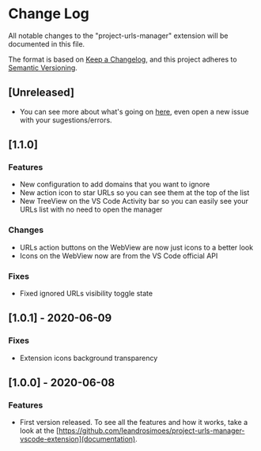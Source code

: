 # Change Log

All notable changes to the "project-urls-manager" extension will be documented in this file.

The format is based on [Keep a Changelog](https://keepachangelog.com/en/1.0.0/),
and this project adheres to [Semantic Versioning](https://semver.org/spec/v2.0.0.html).

## [Unreleased]
- You can see more about what's going on [here](https://github.com/leandrosimoes/project-urls-manager-vscode-extension/issues), even open a new issue with your sugestions/errors.

## [1.1.0]
### Features
- New configuration to add domains that you want to ignore
- New action icon to star URLs so you can see them at the top of the list
- New TreeView on the VS Code Activity bar so you can easily see your URLs list with no need to open the manager

### Changes
- URLs action buttons on the WebView are now just icons to a better look
- Icons on the WebView now are from the VS Code official API

### Fixes
- Fixed ignored URLs visibility toggle state

## [1.0.1] - 2020-06-09
### Fixes
- Extension icons background transparency

## [1.0.0] - 2020-06-08
### Features
- First version released. To see all the features and how it works, take a look at the [https://github.com/leandrosimoes/project-urls-manager-vscode-extension](documentation).